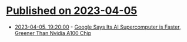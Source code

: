 # [Published on 2023-04-05](index.md)

* [2023-04-05, 19:20:00](https://hardware.slashdot.org/story/23/04/05/1848255/google-says-its-ai-supercomputer-is-faster-greener-than-nvidia-a100-chip?utm_source=rss1.0mainlinkanon&utm_medium=feed) - [Google Says Its AI Supercomputer is Faster, Greener Than Nvidia A100 Chip](https://hardware.slashdot.org/story/23/04/05/1848255/google-says-its-ai-supercomputer-is-faster-greener-than-nvidia-a100-chip?utm_source=rss1.0mainlinkanon&utm_medium=feed)
